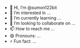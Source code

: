 - 👋 Hi, I’m @sumon122bit
- 👀 I’m interested in ...
- 🌱 I’m currently learning ...
- 💞️ I’m looking to collaborate on ...
- 📫 How to reach me ...
- 😄 Pronouns: ...
- ⚡ Fun fact: ...

<!---
sumon122bit/sumon122bit is a ✨ special ✨ repository because its `README.md` (this file) appears on your GitHub profile.
You can click the Preview link to take a look at your changes.
--->
